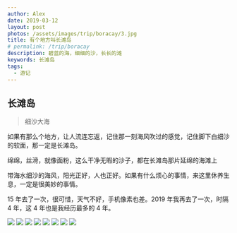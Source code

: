 ```yaml
---
author: Alex
date: 2019-03-12
layout: post
photos: /assets/images/trip/boracay/3.jpg
title: 有个地方叫长滩岛
# permalink: /trip/boracay
description: 碧蓝的海，细细的沙，长长的滩
keywords: 长滩岛
tags: 
  - 游记
---
```


## 长滩岛

> 细沙大海

如果有那么个地方，让人流连忘返，记住那一刻海风吹过的感觉，记住脚下白细沙的软面，那一定是长滩岛。

绵绵，丝滑，就像面粉，这么干净无暇的沙子，都在长滩岛那片延绵的海滩上

带海水细沙的海风，阳光正好，人也正好。如果有什么烦心的事情，来这里休养生息，一定是很美妙的事情。

15 年去了一次，很可惜，天气不好，手机像素也差。2019 年我再去了一次，时隔 4 年，这 4 年也是我经历最多的 4 年。

<escape>
  <div class="photoset-grid" data-layout="233">
    <img src="https://cdn.jsdelivr.net/gh/SANGET/blog-v2@master/source/assets/images/trip/boracay/1.jpg">
    <img src="https://cdn.jsdelivr.net/gh/SANGET/blog-v2@master/source/assets/images/trip/boracay/4.jpg">
    <img src="https://cdn.jsdelivr.net/gh/SANGET/blog-v2@master/source/assets/images/trip/boracay/2.jpg">
    <img src="https://cdn.jsdelivr.net/gh/SANGET/blog-v2@master/source/assets/images/trip/boracay/5.jpg">
    <img src="https://cdn.jsdelivr.net/gh/SANGET/blog-v2@master/source/assets/images/trip/boracay/6.jpg">
    <img src="https://cdn.jsdelivr.net/gh/SANGET/blog-v2@master/source/assets/images/trip/boracay/7.jpg">
    <img src="https://cdn.jsdelivr.net/gh/SANGET/blog-v2@master/source/assets/images/trip/boracay/8.jpg">
    <img src="https://cdn.jsdelivr.net/gh/SANGET/blog-v2@master/source/assets/images/trip/boracay/9.jpg">
  </div>
</escape>
